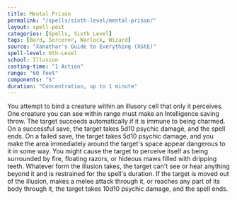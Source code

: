 ```yaml
---
title: Mental Prison
permalink: "/spells/sixth-level/mental-prison/"
layout: spell-post
categories: [Spells, Sixth Level]
tags: [Bard, Sorcerer, Warlock, Wizard]
source: "Xanathar's Guide to Everything (XGtE)"
spell-level: 6th-Level
school: Illusion
casting-time: "1 Action"
range: "60 feet"
components: "S"
duration: "Concentration, up to 1 minute"
---
```


You attempt to bind a creature within an illusory cell that only it perceives. One creature you can see within range must make an Intelligence saving throw. The target succeeds automatically if it is immune to being charmed. On a successful save, the target takes 5d10 psychic damage, and the spell ends. On a failed save, the target takes 5d10 psychic damage, and you make the area immediately around the target's space appear dangerous to it in some way. You might cause the target to perceive itself as being surrounded by fire, floating razors, or hideous maws filled with dripping teeth. Whatever form the illusion takes, the target can't see or hear anything beyond it and is restrained for the spell's duration. If the target is moved out of the illusion, makes a melee attack through it, or reaches any part of its body through it, the target takes 10d10 psychic damage, and the spell ends.